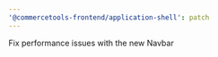 ```yaml
---
'@commercetools-frontend/application-shell': patch
---
```


Fix performance issues with the new Navbar
